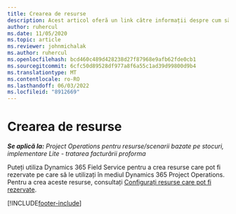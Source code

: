 ```yaml
---
title: Crearea de resurse
description: Acest articol oferă un link către informații despre cum să creați resurse care pot fi rezervate.
author: ruhercul
ms.date: 11/05/2020
ms.topic: article
ms.reviewer: johnmichalak
ms.author: ruhercul
ms.openlocfilehash: bcd460c489d428238d27f87968e9afb62fde0cb1
ms.sourcegitcommit: 6cfc50d89528df977a8f6a55c1ad39d99800d9b4
ms.translationtype: MT
ms.contentlocale: ro-RO
ms.lasthandoff: 06/03/2022
ms.locfileid: "8912669"
---
```

# <a name="create-resources"></a>Crearea de resurse

_**Se aplică la:** Project Operations pentru resurse/scenarii bazate pe stocuri, implementare Lite - tratarea facturării proforma_

Puteți utiliza Dynamics 365 Field Service pentru a crea resurse care pot fi rezervate pe care să le utilizați în mediul Dynamics 365 Project Operations. Pentru a crea aceste resurse, consultați [Configurați resurse care pot fi rezervate](/dynamics365/field-service/set-up-bookable-resources).


[!INCLUDE[footer-include](../includes/footer-banner.md)]